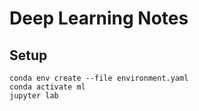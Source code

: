 # Deep Learning Notes

## Setup

    conda env create --file environment.yaml
    conda activate ml
    jupyter lab
